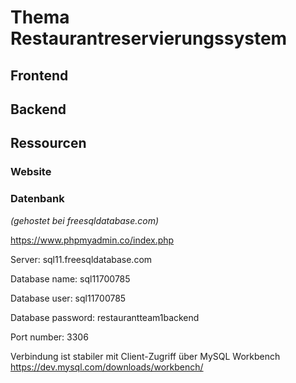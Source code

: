 # Thema Restaurantreservierungssystem

## Frontend

## Backend

## Ressourcen

### Website

### Datenbank

_(gehostet bei freesqldatabase.com)_

https://www.phpmyadmin.co/index.php

Server: sql11.freesqldatabase.com

Database name: sql11700785

Database user: sql11700785

Database password: restaurantteam1backend

Port number: 3306

Verbindung ist stabiler mit Client-Zugriff über MySQL Workbench https://dev.mysql.com/downloads/workbench/
